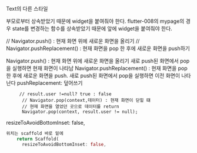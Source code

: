 <!-- SimpleDialog  -->

Text의 다른 스타일

<!-- 상속받은 매개변수를 사용할 떄 ==> widget.statefulwidget의매개변수 <= 앞에 widget을 붙이는 이유   -->

부모로부터 상속받았기 때문에 widget을 붙여줘야 한다. flutter-008의 mypage의 경우 state를 변경하는 함수를 상속받았기 때문에 앞에 widget을 붙여줘야 한다.

<!-- push 와 pushReplacement 그리고 pop -->

// Navigator.push() : 현재 화면 위에 새로운 화면을 올리기
// Navigator.pushReplacement() : 현재 화면을 pop 한 후에 새로운 화면을 push하기

Navigator.push() : 현재 화면 위에 새로운 화면을 올리기
새로 push된 화면에서 pop을 실행하면 현재 화면이 나타남
Navigator.pushReplacement() : 현재 화면을 pop 한 후에 새로운 화면을
push. 새로 push된 화면에서 pop을 실행하면 이전 화면이 나타난다
pushReplacement: 덮어쓰기

<!--현재 화면을 열었던 곳으로 데이터를 return  -->

         // result.user !=null? true : false
          // Navigator.pop(context,데이터) : 현재 화면이 닫힐 떄
          // 현재 화면을 열었던 곳으로 데이터를 return
          Navigator.pop(context, result.user != null);

<!-- Form을 Padding으로 감싸면 화면 넘어서 빗금 생기는걸 방지함 -->
<!-- 방금 위에걸 적용하면서 빗금이 안생기고 input box랑 버튼을 고정하는 방법  -->

resizeToAvoidBottomInset: false,

```dart
위치는 scaffold 바로 밑에
    return Scaffold(
      resizeToAvoidBottomInset: false,
```
